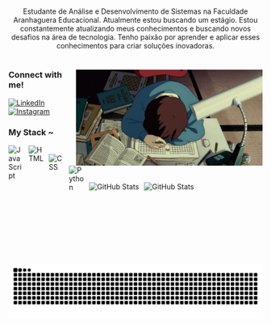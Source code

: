 #

<p align="center">Estudante de Análise e Desenvolvimento de Sistemas na Faculdade Aranhaguera Educacional. Atualmente estou buscando um estágio.
Estou constantemente atualizando meus conhecimentos e buscando novos desafios na área de tecnologia. Tenho paixão por aprender e aplicar esses conhecimentos para criar soluções inovadoras.
  
#

<img align="right" alt="" height="190px" src="./gif/study.gif">


<h3 align="left">Connect with me!</h3>

[![LinkedIn](https://img.shields.io/badge/-LinkedIn-000?style=for-the-badge&logo=linkedin&logoColor=FF00F6&color:FFF)](linkedin.com/in/guilherme-bernardes-70461b21a/)
[![Instagram](https://img.shields.io/badge/-Instagram-000?style=for-the-badge&logo=instagram&logoColor=FF00F6&color:FFF)](https://www.instagram.com/guieduardoxd/)

<h3 align="left">My Stack ~</h3>

<div align="left">
  <img align="left" alt="JavaScript" title="JavaScript" width="30px" style="padding-right: 10px;" src="https://cdn.jsdelivr.net/gh/devicons/devicon@latest/icons/javascript/javascript-original.svg"/>
  <img width="8" />
  <img align="left" alt="HTML" title="HTML" width="30px" style="padding-right: 10px;" src="https://cdn.jsdelivr.net/gh/devicons/devicon@latest/icons/html5/html5-original.svg"/>
  <img width="8" />
  <img align="left" alt="CSS" title="CSS" width="30px" style="padding-right: 10px;" src="https://cdn.jsdelivr.net/gh/devicons/devicon@latest/icons/css3/css3-original.svg"/>
  <img width="8" />
  <img align="left" alt="Python" title="Python" width="30px" style="padding-right: 10px;" src="https://cdn.jsdelivr.net/gh/devicons/devicon@latest/icons/python/python-original.svg"/>
  <img width="8" />
</div>

<br>

#

<div>
  <img align="left" alt="GitHub Stats" height="160" style="padding-right: 10px;" src="https://github-readme-stats.vercel.app/api?username=ohakwn&include_all_commits=true&show_icons=true&bg_color=000000&text_color=C69749&icon_color=282A3A&hide_title=true"/>
  <img align="left" alt="GitHub Stats" height="160" src="https://github-readme-stats.vercel.app/api/top-langs/?username=ohakwn&bg_color=000000&text_color=C69749&icon_color=282A3A&hide_title=true"/>
</div>

<picture align="center">
  <source media="(prefers-color-scheme: dark)" srcset="https://raw.githubusercontent.com/ohakwn/ohakwn/output/github-contribution-grid-snake-dark.svg">
  <source media="(prefers-color-scheme: light)" srcset="https://raw.githubusercontent.com/ohakwn/ohakwn/output/github-contribution-grid-snake-dark.svg">
  <img align="center" alt="github contribution grid snake animation" src="https://raw.githubusercontent.com/ohakwn/ohakwn/output/github-contribution-grid-snake.svg">
</picture>
